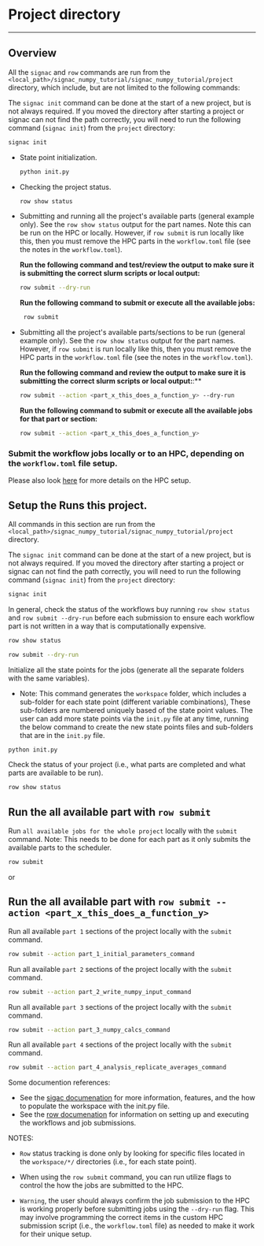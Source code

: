 # Project directory
-------------------

## Overview
All the `signac` and `row` commands are run from the `<local_path>/signac_numpy_tutorial/signac_numpy_tutorial/project` directory, which include, but are not limited to the following commands:

The `signac init` command can be done at the start of a new project, but is not always required. If you moved the directory after starting a project or signac can not find the path correctly, you will need to run the following command (`signac init`) from the `project` directory:

```bash
signac init
```

 - State point initialization.
    ```bash
    python init.py
    ```
 - Checking the project status.
    ```bash
    row show status
    ```

 - Submitting and running all the project's available parts (general example only).  See the `row show status` output for the part names. Note this can be run on the HPC or locally.  However, if `row submit` is run locally like this, then you must remove the HPC parts in the `workflow.toml` file (see the notes in the `workflow.toml`).

    **Run the following command and test/review the output to make sure it is submitting the correct slurm scripts or local output:**
    ```bash
    row submit --dry-run
    ```

    **Run the following command to submit or execute all the available jobs:**
   ```bash
    row submit
    ```

- Submitting all the project's available parts/sections to be run (general example only).  See the `row show status` output for the part names.  However, if `row submit` is run locally like this, then you must remove the HPC parts in the `workflow.toml` file (see the notes in the `workflow.toml`).

    **Run the following command and review the output to make sure it is submitting the correct slurm scripts or local output:**:**
    ```bash
    row submit --action <part_x_this_does_a_function_y> --dry-run
    ```

    **Run the following command to submit or execute all the available jobs for that part or section:**
    ```bash
    row submit --action <part_x_this_does_a_function_y>
    ```

### Submit the workflow jobs locally or to an HPC, depending on the `workflow.toml` file setup. 

Please also look [here](https://row.readthedocs.io/en/0.4.0/workflow/action/submit-options.html) for more details on the HPC setup.

## Setup the Runs this project.

All commands in this section are run from the `<local_path>/signac_numpy_tutorial/signac_numpy_tutorial/project` directory.

The `signac init` command can be done at the start of a new project, but is not always required. If you moved the directory after starting a project or signac can not find the path correctly, you will need to run the following command (`signac init`) from the `project` directory:

```bash
signac init
```

In general, check the status of the workflows buy running `row show status` and `row submit --dry-run` before each submission to ensure each workflow part is not written in a way that is computationally expensive.  

```bash
row show status
```

```bash
row submit --dry-run
```

Initialize all the state points for the jobs (generate all the separate folders with the same variables).  
 - Note: This command generates the `workspace` folder, which includes a sub-folder for each state point (different variable combinations),  These sub-folders are numbered uniquely based of the state point values.  The user can add more state points via the `init.py` file at any time, running the below command to create the new state points files and sub-folders that are in the `init.py` file.

 ```bash
python init.py
```

Check the status of your project (i.e., what parts are completed and what parts are available to be run).

```bash
row show status
```

## Run the all available part with `row submit`
Run `all available jobs for the whole project` locally with the `submit` command. 
Note: This needs to be done for each part as it only submits the available parts to the scheduler.

```bash
row submit
```

or

## Run the all available part with `row submit --action <part_x_this_does_a_function_y>`
Run all available `part 1` sections of the project locally with the `submit` command.

```bash
row submit --action part_1_initial_parameters_command
```

Run all available `part 2` sections of the project locally with the `submit` command.

```bash
row submit --action part_2_write_numpy_input_command
```

Run all available `part 3` sections of the project locally with the `submit` command.

```bash
row submit --action part_3_numpy_calcs_command
```

Run all available `part 4` sections of the project locally with the `submit` command.

```bash
row submit --action part_4_analysis_replicate_averages_command
```

Some documention references:

- See the [sigac documenation](https://docs.signac.io/) for more information, features, and the how to populate the workspace with the init.py file.
- See the [row documenation](https://row.readthedocs.io/) for information on setting up and executing the workflows and job submissions. 

NOTES:
- `Row` status tracking is done only by looking for specific files located in the `workspace/*/` directories (i.e., for each state point).

- When using the `row submit` command, you can run utilize flags to control the how the jobs are submitted to the HPC. 

- `Warning`, the user should always confirm the job submission to the HPC is working properly before submitting jobs using the `--dry-run` flag.  This may involve programming the correct items in the custom HPC submission script (i.e., the `workflow.toml` file) as needed to make it work for their unique setup. 


